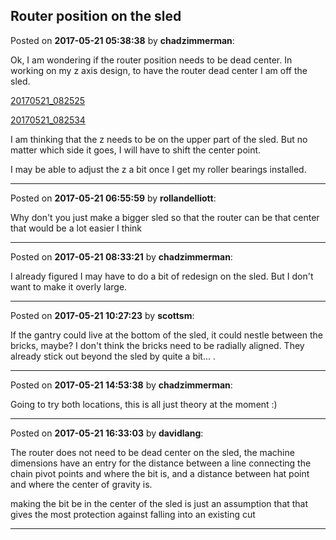 ## Router position on the sled
Posted on **2017-05-21 05:38:38** by **chadzimmerman**:

Ok, I am wondering if the router position needs to be dead center. In working on my z axis design, to have the router dead center I am off the sled. 

 [20170521_082525](/images/pf/pfse_20170521_082525.jpg.jpg) 

 [20170521_082534](/images/3n/3nct_20170521_082534.jpg.jpg) 



I am thinking that the z needs to be on the upper part of the sled. But no matter which side it goes, I will have to shift the center point. 



I may be able to adjust the z a bit once I get my roller bearings installed.

---

Posted on **2017-05-21 06:55:59** by **rollandelliott**:

Why don't you just make a bigger sled so that the router can be that center that would be a lot easier I think

---

Posted on **2017-05-21 08:33:21** by **chadzimmerman**:

I already figured I may have to do a bit of redesign on the sled. But I don't want to make it overly large.

---

Posted on **2017-05-21 10:27:23** by **scottsm**:

If the gantry could live at the bottom of the sled, it could nestle between the bricks, maybe? I don't think the bricks need to be radially aligned. They already stick out beyond the sled by quite a bit... .

---

Posted on **2017-05-21 14:53:38** by **chadzimmerman**:

Going to try both locations, this is all just theory at the moment :)

---

Posted on **2017-05-21 16:33:03** by **davidlang**:

The router does not need to be dead center on the sled, the machine dimensions have an entry for the distance between a line connecting the chain pivot points and where the bit is, and a distance between hat point and where the center of gravity is.



making the bit be in the center of the sled is just an assumption that that gives the most protection against falling into an existing cut

---

